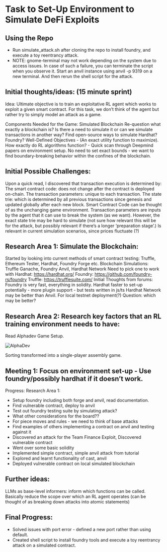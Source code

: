 # Task to Set-Up Environment to Simulate DeFi Exploits

## Using the Repo
- Run simulate_attack.sh after cloning the repo to install foundry, and execute a toy reentrancy attack.
- NOTE: gnome-terminal may not work depending on the system due to access issues. In case of such a failure, you can terminate the script when you observe it. Start an anvil instance using anvil -p 9319 on a new terminal. And then rerun the shell script for the attack.
  
## Initial thoughts/ideas: (15 minute sprint)

Idea: Ultimate objective is to train an exploitative RL agent which works to exploit a given smart contract. For this task, we don’t think of the agent but rather try to simply model an attack as a game.

Components Needed for the Game: 
Simulated Blockchain 
Re-question what exactly a blockchain is? Is there a need to simulate it or can we simulate transactions in another way?
Find open-source ways to simulate 
Hardhat? Foundry?
Well-Defined Objectives - (An exact utility function to maximize). How exactly do RL algorithms function? - Quick scan through Deepmind papers on environment setup.
No need to set exact bounds - we want to find boundary-breaking behavior within the confines of the blockchain.

## Initial Possible Challenges:

Upon a quick read, I discovered that transaction execution is determined by:
The smart contract code: does not change after the contract is deployed on-chain.
The transaction parameters: unique to each transaction.
The state trie: which is determined by all previous transactions since genesis and updated globally after each new block.
Smart Contract Code can be thought of as the unchanging game environment. Transaction parameters are inputs by the agent that it can use to break the system (as we want). However, the exact state trie may be hard to simulate (not sure how relevant this will be for the attack, but possibly relevant if there’s a longer ‘preparation stage’.) Is relevant in current simulation scenarios, since prices fluctuate (?)



## Research Area 1: Simulate the Blockchain:
Started by looking into current methods of smart contract testing: Truffle, Ethereum Tester, Hardhat, Foundry Forge etc.
Blockchain Simulations: Truffle Ganache, Foundry Anvil, Hardhat Network
Need to pick one to work with
Hardhat: https://hardhat.org/ 
Foundry: https://github.com/foundry-rs/foundry 
Truffle: https://trufflesuite.com/ 
Initial Thoughts from forums: Foundry is very fast, everything in solidity. Hardhat faster to set-up potentially - more plugin support - but tests written in js/ts
Hardhat Network may be better than Anvil. For local testnet deployment(?)
Question: which may be better?


## Research Area 2: Research key factors that an RL training environment needs to have:

Read Alphadev Game Setup.

![AlphaDev](https://github.com/Xarangi/DeFiGameEnv/assets/62006231/977f6602-d820-4aa3-ae1f-e6058c9f1c78)

Sorting transformed into a single-player assembly game.


## Meeting 1: Focus on environment set-up - Use foundry/possibly hardhat if it doesn’t work.

Progress: Research Area 1:
- Setup foundry including both forge and anvil, read documentation.
- Find vulnerable contract, deploy to anvil
- Test out foundry testing suite by simulating attack?
- What other considerations for the board??
- For piece moves and rules - we need to think of base attacks
- Find examples of others implementing a contract on anvil and testing against it
- Discovered an attack for the Team Finance Exploit, Discovered vulnerable contract
- Went over some basic solidity
- Implemented simple contract, simple anvil attack from tutorial
- Explored and learnt functionality of cast, anvil
- Deployed vulnerable contract on local simulated blockchain


## Further ideas:

LLMs as base-level informers: inform which functions can be called. Basically reduce the scope over which an RL agent operates (can be thought of as breaking down attacks into atomic statements)

## Final Progress:
- Solved issues with port error - defined a new port rather than using default.
- Created shell script to install foundry tools and execute a toy reentrancy attack on a simulated contract.



